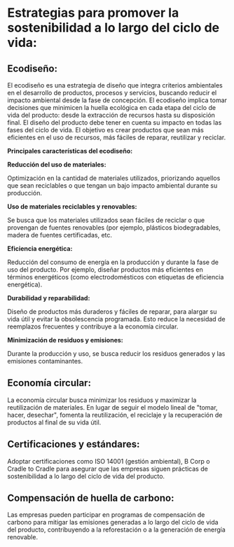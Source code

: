 
# Estrategias para promover la sostenibilidad a lo largo del ciclo de vida:


   ## Ecodiseño:
   
 El ecodiseño es una estrategia de diseño que integra criterios ambientales en el desarrollo de productos, procesos y servicios, buscando reducir el impacto ambiental desde la fase de concepción. 
 El ecodiseño implica tomar decisiones que minimicen
 la huella ecológica en cada etapa del ciclo de vida del producto: desde la extracción de recursos hasta su disposición final.
 El diseño del producto debe tener en cuenta su impacto en todas las fases del ciclo de vida. El objetivo es crear productos que sean más eficientes en el uso de recursos, más fáciles de reparar, reutilizar y reciclar.


**Principales características del ecodiseño:**

    
  **Reducción del uso de materiales:**
    
   
   Optimización en la cantidad de materiales utilizados, priorizando aquellos que sean reciclables o que tengan un bajo impacto ambiental durante su producción.
   
    
    
**Uso de materiales reciclables y renovables:** 
    
   
   Se busca que los materiales utilizados sean fáciles de reciclar o que provengan de fuentes renovables (por ejemplo, plásticos biodegradables, madera de fuentes certificadas, etc.
   
    
   **Eficiencia energética:** 
    
    
   Reducción del consumo de energía en la producción y durante la fase de uso del producto. Por ejemplo, diseñar productos más eficientes en términos energéticos (como electrodomésticos con etiquetas de eficiencia energética).
    
    
  **Durabilidad y reparabilidad:** 
    
    
   Diseño de productos más duraderos y fáciles de reparar, para alargar su vida útil y evitar la obsolescencia programada. Esto reduce la necesidad de reemplazos frecuentes y contribuye a la economía circular.
   
    
   **Minimización de residuos y emisiones:** 
    
    
   Durante la producción y uso, se busca reducir los residuos generados y las emisiones contaminantes.
    




   ## Economía circular:
   
   
   La economía circular busca minimizar los residuos y maximizar la reutilización de materiales. 
   En lugar de seguir el modelo lineal de "tomar, hacer, desechar", fomenta la reutilización, el reciclaje y la recuperación de productos al final de su vida útil.


  ## Certificaciones y estándares:
  
  
  Adoptar certificaciones como ISO 14001 (gestión ambiental), B Corp o Cradle to Cradle para asegurar que las empresas siguen prácticas de sostenibilidad a lo largo del ciclo de vida del producto.


  ## Compensación de huella de carbono:
  
  
  Las empresas pueden participar en programas de compensación de carbono para mitigar las emisiones generadas a lo largo del ciclo de vida del producto, contribuyendo a la reforestación o a la generación de energía renovable.

